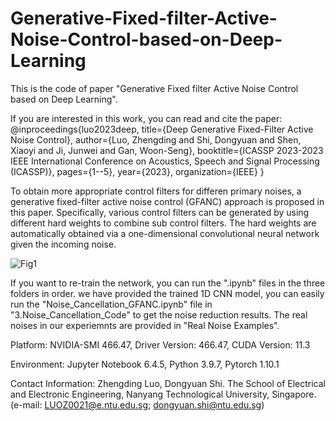 # Generative-Fixed-filter-Active-Noise-Control-based-on-Deep-Learning

This is the code of paper "Generative Fixed filter Active Noise Control based on Deep Learning".

If you are interested in this work, you can read and cite the paper:
@inproceedings{luo2023deep,
  title={Deep Generative Fixed-Filter Active Noise Control},
  author={Luo, Zhengding and Shi, Dongyuan and Shen, Xiaoyi and Ji, Junwei and Gan, Woon-Seng},
  booktitle={ICASSP 2023-2023 IEEE International Conference on Acoustics, Speech and Signal Processing (ICASSP)},
  pages={1--5},
  year={2023},
  organization={IEEE}
}

To obtain more appropriate control filters for differen primary noises, a generative fixed-filter active noise control (GFANC) approach is proposed in this paper. Specifically, various control filters can be generated by using different hard weights to combine sub control filters. The hard weights are automatically obtained via a one-dimensional convolutional neural network given the incoming noise.

![Fig1](https://github.com/Luo-Zhengding/GFANC/assets/95018034/26dcc6c0-439e-47d8-8c5f-c496ab5a806a)


If you want to re-train the network, you can run the ".ipynb" files in the three folders in order. 
we have provided the trained 1D CNN model, you can easily run the "Noise_Cancellation_GFANC.ipynb" file in "3.Noise_Cancellation_Code" to get the noise reduction results. The real noises in our experiemnts are provided in "Real Noise Examples".

Platform: NVIDIA-SMI 466.47, Driver Version: 466.47, CUDA Version: 11.3

Environment: Jupyter Notebook 6.4.5, Python 3.9.7, Pytorch 1.10.1

Contact Information: Zhengding Luo, Dongyuan Shi. The School of Electrical and Electronic Engineering, Nanyang Technological University, Singapore. (e-mail: LUOZ0021@e.ntu.edu.sg; dongyuan.shi@ntu.edu.sg)

